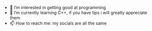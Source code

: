 - 👀 I’m interested in getting good at programming
- 🌱 I’m currently learning C++, if you have tips i will greatly appreciate them
- 📫 How to reach me: my socials are all the same
